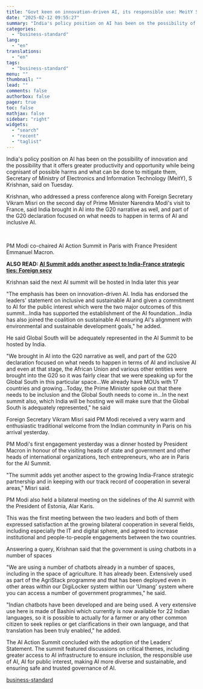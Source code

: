 ```yaml
---
title: "Govt keen on innovation-driven AI, its responsible use: MeitY Secy Krishnan"
date: "2025-02-12 09:55:27"
summary: "India's policy position on AI has been on the possibility of innovation and the possibility that it offers greater productivity and opportunity while being cognisant of possible harms and what can be done to mitigate them, Secretary of Ministry of Electronics and Information Technology (MeitY), S Krishnan, said on Tuesday...."
categories:
  - "business-standard"
lang:
  - "en"
translations:
  - "en"
tags:
  - "business-standard"
menu: ""
thumbnail: ""
lead: ""
comments: false
authorbox: false
pager: true
toc: false
mathjax: false
sidebar: "right"
widgets:
  - "search"
  - "recent"
  - "taglist"
---
```


India's policy position on AI has been on the possibility of innovation and the possibility that it offers greater productivity and opportunity while being cognisant of possible harms and what can be done to mitigate them, Secretary of Ministry of Electronics and Information Technology (MeitY), S Krishnan, said on Tuesday.

Krishnan, who addressed a press conference along with Foreign Secretary Vikram Misri on the second day of Prime Minister Narendra Modi's visit to France, said India brought in AI into the G20 narrative as well, and part of the G20 declaration focused on what needs to happen in terms of AI and inclusive AI.

 

PM Modi co-chaired AI Action Summit in Paris with France President Emmanuel Macron. 

**ALSO READ: [AI Summit adds another aspect to India-France strategic ties: Foreign secy](/external-affairs-defence-security/news/ai-summit-adds-another-aspect-to-india-france-strategic-ties-foreign-secy-125021101753_1.html)**

Krishnan said the next AI summit will be hosted in India later this year

"The emphasis has been on innovation-driven AI. India has endorsed the leaders' statement on inclusive and sustainable AI and given a commitment to AI for the public interest which were the two major outcomes of this summit...India has supported the establishment of the AI foundation...India has also joined the coalition on sustainable AI ensuring AI's alignment with environmental and sustainable development goals," he added.

He said Global South will be adequately represented in the AI Summit to be hosted by India.

"We brought in AI into the G20 narrative as well, and part of the G20 declaration focused on what needs to happen in terms of AI and inclusive AI and even at that stage, the African Union and various other entities were brought into the G20 so it was fairly clear that we were speaking up for the Global South in this particular space...We already have MOUs with 17 countries and growing...Today, the Prime Minister spoke out that there needs to be inclusion and the Global South needs to come in...In the next summit also, which India will be hosting we will make sure that the Global South is adequately represented," he said

Foreign Secretary Vikram Misri said PM Modi received a very warm and enthusiastic traditional welcome from the Indian community in Paris on his arrival yesterday.

PM Modi's first engagement yesterday was a dinner hosted by President Macron in honour of the visiting heads of state and government and other heads of international organizations, tech entrepreneurs, who are in Paris for the AI Summit.

"The summit adds yet another aspect to the growing India-France strategic partnership and in keeping with our track record of cooperation in several areas," Misri said.

PM Modi also held a bilateral meeting on the sidelines of the AI summit with the President of Estonia, Alar Karis.

This was the first meeting between the two leaders and both of them expressed satisfaction at the growing bilateral cooperation in several fields, including especially the IT and digital sphere, and agreed to increase institutional and people-to-people engagements between the two countries.

Answering a query, Krishnan said that the government is using chatbots in a number of spaces

"We are using a number of chatbots already in a number of spaces, including in the space of agriculture. It has already been. Extensively used as part of the AgriStack programme and that has been deployed even in other areas within our DigiLocker system within our 'Umang' system where you can access a number of government programmes," he said.

"Indian chatbots have been developed and are being used. A very extensive use here is made of Bashini which currently is now available for 22 Indian languages, so it is possible to actually for a farmer or any other common citizen to seek replies or get clarifications in their own language, and that translation has been truly enabled," he added.

The AI Action Summit concluded with the adoption of the Leaders' Statement. The summit featured discussions on critical themes, including greater access to AI infrastructure to ensure inclusion, the responsible use of AI, AI for public interest, making AI more diverse and sustainable, and ensuring safe and trusted governance of AI.

[business-standard](https://www.business-standard.com/india-news/govt-keen-on-innovation-driven-ai-its-responsible-use-meity-secy-krishnan-125021200027_1.html)
